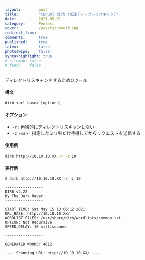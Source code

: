 ```yaml
---
layout:        post
title:         "[Enum] dirb (低速ディレクトリスキャン)"
date:          2021-05-01
category:      Pentest
cover:         /assets/cover5.jpg
redirect_from:
comments:      true
published:     true
latex:         false
photoswipe:    false
syntaxhighlight: true
# sitemap: false
# feed:    false
---
```


ディレクトリスキャンをするためのツール

#### 構文
```
dirb <url_base> [options]
```

#### オプション

- `-r` : 再帰的にディレクトリスキャンしない
- `-z <ms>` : 指定したミリ秒だけ待機してからリクエストを送信する

#### 使用例
```bash
dirb http://10.10.10.XX -r -z 10
```

#### 実行例

```
$ dirb http://10.10.10.XX -r -z 10

-----------------
DIRB v2.22
By The Dark Raver
-----------------

START_TIME: Sat May 15 13:06:12 2021
URL_BASE: http://10.10.10.XX/
WORDLIST_FILES: /usr/share/dirb/wordlists/common.txt
OPTION: Not Recursive
SPEED_DELAY: 10 milliseconds

-----------------

GENERATED WORDS: 4612

---- Scanning URL: http://10.10.10.XX/ ----
```
